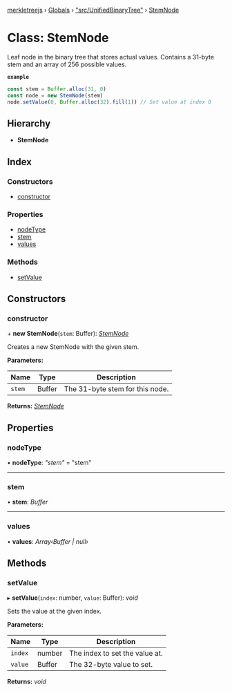 [merkletreejs](../README.md) › [Globals](../globals.md) › ["src/UnifiedBinaryTree"](../modules/_src_unifiedbinarytree_.md) › [StemNode](_src_unifiedbinarytree_.stemnode.md)

# Class: StemNode

Leaf node in the binary tree that stores actual values.
Contains a 31-byte stem and an array of 256 possible values.

**`example`** 
```typescript
const stem = Buffer.alloc(31, 0)
const node = new StemNode(stem)
node.setValue(0, Buffer.alloc(32).fill(1)) // Set value at index 0
```

## Hierarchy

* **StemNode**

## Index

### Constructors

* [constructor](_src_unifiedbinarytree_.stemnode.md#constructor)

### Properties

* [nodeType](_src_unifiedbinarytree_.stemnode.md#nodetype)
* [stem](_src_unifiedbinarytree_.stemnode.md#stem)
* [values](_src_unifiedbinarytree_.stemnode.md#values)

### Methods

* [setValue](_src_unifiedbinarytree_.stemnode.md#setvalue)

## Constructors

###  constructor

\+ **new StemNode**(`stem`: Buffer): *[StemNode](_src_unifiedbinarytree_.stemnode.md)*

Creates a new StemNode with the given stem.

**Parameters:**

Name | Type | Description |
------ | ------ | ------ |
`stem` | Buffer | The 31-byte stem for this node.  |

**Returns:** *[StemNode](_src_unifiedbinarytree_.stemnode.md)*

## Properties

###  nodeType

• **nodeType**: *"stem"* = "stem"

___

###  stem

• **stem**: *Buffer*

___

###  values

• **values**: *Array‹Buffer | null›*

## Methods

###  setValue

▸ **setValue**(`index`: number, `value`: Buffer): *void*

Sets the value at the given index.

**Parameters:**

Name | Type | Description |
------ | ------ | ------ |
`index` | number | The index to set the value at. |
`value` | Buffer | The 32-byte value to set.  |

**Returns:** *void*
